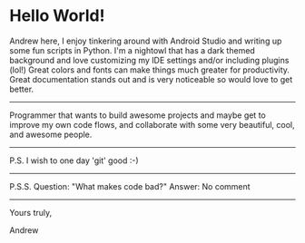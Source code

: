 # Hello World!
Andrew here, I enjoy tinkering around with Android Studio and writing up some fun scripts in Python. I'm a nightowl that has a dark themed background and love customizing my IDE settings and/or including plugins (lol!) Great colors and fonts can make things much greater for productivity. Great documentation stands out and is very noticeable so would love to get better.
___
Programmer that wants to build awesome projects and maybe get to improve my own code flows, and collaborate with some very beautiful, cool, and awesome people.
___
P.S. I wish to one day 'git' good :-)
___
P.S.S. 
Question: "What makes code bad?"
Answer: No comment
___

Yours truly,

Andrew
